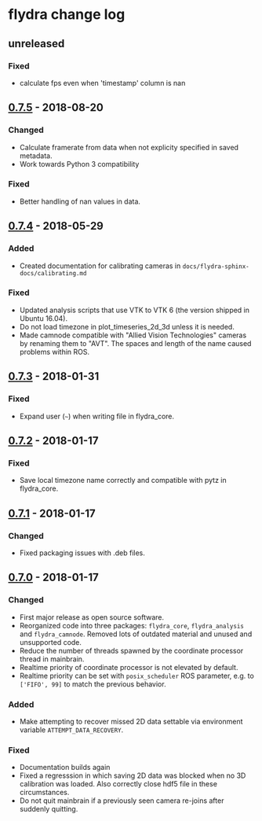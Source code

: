 # flydra change log

## unreleased

### Fixed

* calculate fps even when 'timestamp' column is nan

## [0.7.5] - 2018-08-20

### Changed

* Calculate framerate from data when not explicity specified in saved metadata.
* Work towards Python 3 compatibility

### Fixed

* Better handling of nan values in data.

## [0.7.4] - 2018-05-29

### Added

* Created documentation for calibrating cameras in
  `docs/flydra-sphinx-docs/calibrating.md`

### Fixed

* Updated analysis scripts that use VTK to VTK 6 (the version shipped in
  Ubuntu 16.04).
* Do not load timezone in plot_timeseries_2d_3d unless it is needed.
* Made camnode compatible with "Allied Vision Technologies" cameras by
  renaming them to "AVT". The spaces and length of the name caused problems
  within ROS.

## [0.7.3] - 2018-01-31

### Fixed

* Expand user (`~`) when writing file in flydra_core.

## [0.7.2] - 2018-01-17

### Fixed

* Save local timezone name correctly and compatible with pytz in flydra_core.

## [0.7.1] - 2018-01-17

### Changed

* Fixed packaging issues with .deb files.

## [0.7.0] - 2018-01-17

### Changed

* First major release as open source software.
* Reorganized code into three packages: `flydra_core`, `flydra_analysis` and
  `flydra_camnode`. Removed lots of outdated material and unused and unsupported
  code.
* Reduce the number of threads spawned by the coordinate processor thread in
  mainbrain.
* Realtime priority of coordinate processor is not elevated by default.
* Realtime priority can be set with `posix_scheduler` ROS parameter, e.g. to
  `['FIFO', 99]` to match the previous behavior.

### Added

* Make attempting to recover missed 2D data settable via environment variable
  `ATTEMPT_DATA_RECOVERY`.

### Fixed

* Documentation builds again
* Fixed a regresssion in which saving 2D data was blocked when no 3D calibration
  was loaded. Also correctly close hdf5 file in these circumstances.
* Do not quit mainbrain if a previously seen camera re-joins after suddenly
  quitting.

[0.7.5]: https://github.com/strawlab/flydra/compare/release/0.7.4...release/0.7.5
[0.7.4]: https://github.com/strawlab/flydra/compare/release/0.7.3...release/0.7.4
[0.7.3]: https://github.com/strawlab/flydra/compare/release/0.7.2...release/0.7.3
[0.7.2]: https://github.com/strawlab/flydra/compare/release/0.7.1...release/0.7.2
[0.7.1]: https://github.com/strawlab/flydra/compare/release/0.7.0...release/0.7.1
[0.7.0]: https://github.com/strawlab/flydra/compare/release/0.6.14...release/0.7.0
